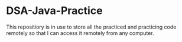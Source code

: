 # DSA-Java-Practice
This repositiory is in use to store all the practiced and practicing code remotely so that I can access it remotely from any computer.
